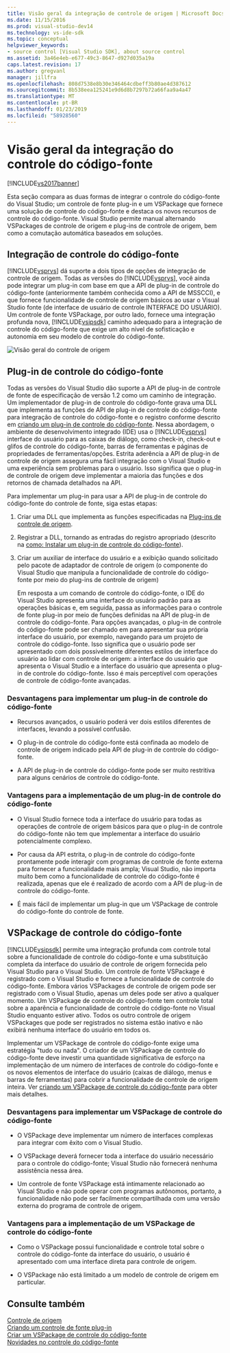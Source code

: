 ```yaml
---
title: Visão geral da integração de controle de origem | Microsoft Docs
ms.date: 11/15/2016
ms.prod: visual-studio-dev14
ms.technology: vs-ide-sdk
ms.topic: conceptual
helpviewer_keywords:
- source control [Visual Studio SDK], about source control
ms.assetid: 3a46e4eb-e677-49c3-8647-d927d035a19a
caps.latest.revision: 17
ms.author: gregvanl
manager: jillfra
ms.openlocfilehash: 808d7538e8b30e346464cdbeff3b80ae4d387612
ms.sourcegitcommit: 8b538eea125241e9d6d8b7297b72a66faa9a4a47
ms.translationtype: MT
ms.contentlocale: pt-BR
ms.lasthandoff: 01/23/2019
ms.locfileid: "58928560"
---
```

# <a name="source-control-integration-overview"></a>Visão geral da integração do controle do código-fonte
[!INCLUDE[vs2017banner](../../includes/vs2017banner.md)]

Esta seção compara as duas formas de integrar o controle do código-fonte do Visual Studio; um controle de fonte plug-in e um VSPackage que fornece uma solução de controle do código-fonte e destaca os novos recursos de controle do código-fonte. Visual Studio permite manual alternando VSPackages de controle de origem e plug-ins de controle de origem, bem como a comutação automática baseados em soluções.  
  
## <a name="source-control-integration"></a>Integração de controle do código-fonte  
 [!INCLUDE[vsprvs](../../includes/vsprvs-md.md)] dá suporte a dois tipos de opções de integração de controle de origem. Todas as versões do [!INCLUDE[vsprvs](../../includes/vsprvs-md.md)], você ainda pode integrar um plug-in com base em que a API de plug-in de controle do código-fonte (anteriormente também conhecida como a API de MSSCCI), e que fornece funcionalidade de controle de origem básicos ao usar o Visual Studio fonte (de interface de usuário de controle INTERFACE DO USUÁRIO). Um controle de fonte VSPackage, por outro lado, fornece uma integração profunda nova, [!INCLUDE[vsipsdk](../../includes/vsipsdk-md.md)] caminho adequado para a integração de controle do código-fonte que exige um alto nível de sofisticação e autonomia em seu modelo de controle do código-fonte.  
  
 ![Visão geral do controle de origem](../../extensibility/internals/media/sourcectnrloverview.gif "SourceCtnrlOverview")  
  
## <a name="source-control-plug-in"></a>Plug-in de controle do código-fonte  
 Todas as versões do Visual Studio dão suporte a API de plug-in de controle de fonte de especificação de versão 1.2 como um caminho de integração. Um implementador de plug-in de controle do código-fonte grava uma DLL que implementa as funções de API de plug-in de controle do código-fonte para integração de controle do código-fonte e o registro conforme descrito em [criando um plug-in de controle do código-fonte](../../extensibility/internals/creating-a-source-control-plug-in.md). Nessa abordagem, o ambiente de desenvolvimento integrado (IDE) usa o [!INCLUDE[vsprvs](../../includes/vsprvs-md.md)] interface do usuário para as caixas de diálogo, como check-in, check-out e glifos de controle do código-fonte, barras de ferramentas e páginas de propriedades de ferramentas/opções. Estrita aderência a API de plug-in de controle de origem assegura uma fácil integração com o Visual Studio e uma experiência sem problemas para o usuário. Isso significa que o plug-in de controle de origem deve implementar a maioria das funções e dos retornos de chamada detalhados na API.  
  
 Para implementar um plug-in para usar a API de plug-in de controle do código-fonte do controle de fonte, siga estas etapas:  
  
1. Criar uma DLL que implementa as funções especificadas na [Plug-ins de controle de origem](../../extensibility/source-control-plug-ins.md).  
  
2. Registrar a DLL, tornando as entradas do registro apropriado (descrito na [como: Instalar um plug-in de controle do código-fonte](../../extensibility/internals/how-to-install-a-source-control-plug-in.md)).  
  
3. Criar um auxiliar de interface do usuário e a exibição quando solicitado pelo pacote de adaptador de controle de origem (o componente do Visual Studio que manipula a funcionalidade de controle do código-fonte por meio do plug-ins de controle de origem)  
  
   Em resposta a um comando de controle do código-fonte, o IDE do Visual Studio apresenta uma interface do usuário padrão para as operações básicas e, em seguida, passa as informações para o controle de fonte plug-in por meio de funções definidas na API de plug-in de controle do código-fonte. Para opções avançadas, o plug-in de controle do código-fonte pode ser chamado em para apresentar sua própria interface do usuário, por exemplo, navegando para um projeto de controle do código-fonte. Isso significa que o usuário pode ser apresentado com dois possivelmente diferentes estilos de interface do usuário ao lidar com controle de origem: a interface do usuário que apresenta o Visual Studio e a interface do usuário que apresenta o plug-in de controle do código-fonte. Isso é mais perceptível com operações de controle de código-fonte avançadas.  
  
### <a name="drawbacks-to-implementing-a-source-control-plug-in"></a>Desvantagens para implementar um plug-in de controle do código-fonte  
  
-   Recursos avançados, o usuário poderá ver dois estilos diferentes de interfaces, levando a possível confusão.  
  
-   O plug-in de controle do código-fonte está confinada ao modelo de controle de origem indicado pela API de plug-in de controle do código-fonte.  
  
-   A API de plug-in de controle do código-fonte pode ser muito restritiva para alguns cenários de controle do código-fonte.  
  
### <a name="advantages-to-implementing-a-source-control-plug-in"></a>Vantagens para a implementação de um plug-in de controle do código-fonte  
  
-   O Visual Studio fornece toda a interface do usuário para todas as operações de controle de origem básicos para que o plug-in de controle do código-fonte não tem que implementar a interface do usuário potencialmente complexo.  
  
-   Por causa da API estrita, o plug-in de controle do código-fonte prontamente pode interagir com programas de controle de fonte externa para fornecer a funcionalidade mais ampla; Visual Studio, não importa muito bem como a funcionalidade de controle do código-fonte é realizada, apenas que ele é realizado de acordo com a API de plug-in de controle do código-fonte.  
  
-   É mais fácil de implementar um plug-in que um VSPackage de controle do código-fonte do controle de fonte.  
  
## <a name="source-control-vspackage"></a>VSPackage de controle do código-fonte  
 [!INCLUDE[vsipsdk](../../includes/vsipsdk-md.md)] permite uma integração profunda com controle total sobre a funcionalidade de controle do código-fonte e uma substituição completa da interface do usuário de controle de origem fornecida pelo Visual Studio para o Visual Studio. Um controle de fonte VSPackage é registrado com o Visual Studio e fornece a funcionalidade de controle do código-fonte. Embora vários VSPackages de controle de origem pode ser registrado com o Visual Studio, apenas um deles pode ser ativo a qualquer momento. Um VSPackage de controle do código-fonte tem controle total sobre a aparência e funcionalidade de controle do código-fonte no Visual Studio enquanto estiver ativo. Todos os outro controle de origem VSPackages que pode ser registrados no sistema estão inativo e não exibirá nenhuma interface do usuário em todos os.  
  
 Implementar um VSPackage de controle do código-fonte exige uma estratégia "tudo ou nada". O criador de um VSPackage de controle do código-fonte deve investir uma quantidade significativa de esforço na implementação de um número de interfaces de controle do código-fonte e os novos elementos de interface do usuário (caixas de diálogo, menus e barras de ferramentas) para cobrir a funcionalidade de controle de origem inteira. Ver [criando um VSPackage de controle do código-fonte](../../extensibility/internals/creating-a-source-control-vspackage.md) para obter mais detalhes.  
  
### <a name="drawbacks-to-implementing-a-source-control-vspackage"></a>Desvantagens para implementar um VSPackage de controle do código-fonte  
  
-   O VSPackage deve implementar um número de interfaces complexas para integrar com êxito com o Visual Studio.  
  
-   O VSPackage deverá fornecer toda a interface do usuário necessário para o controle do código-fonte; Visual Studio não fornecerá nenhuma assistência nessa área.  
  
-   Um controle de fonte VSPackage está intimamente relacionado ao Visual Studio e não pode operar com programas autônomos, portanto, a funcionalidade não pode ser facilmente compartilhada com uma versão externa do programa de controle de origem.  
  
### <a name="advantages-to-implementing-a-source-control-vspackage"></a>Vantagens para a implementação de um VSPackage de controle do código-fonte  
  
-   Como o VSPackage possui funcionalidade e controle total sobre o controle do código-fonte da interface do usuário, o usuário é apresentado com uma interface direta para controle de origem.  
  
-   O VSPackage não está limitado a um modelo de controle de origem em particular.  
  
## <a name="see-also"></a>Consulte também  
 [Controle de origem](../../extensibility/internals/source-control.md)   
 [Criando um controle de fonte plug-in](../../extensibility/internals/creating-a-source-control-plug-in.md)   
 [Criar um VSPackage de controle do código-fonte](../../extensibility/internals/creating-a-source-control-vspackage.md)   
 [Novidades no controle do código-fonte](../../extensibility/internals/what-s-new-in-source-control.md)
